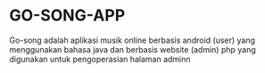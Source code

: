 # GO-SONG-APP
Go-song adalah aplikasi musik online berbasis android (user) yang menggunakan bahasa java dan berbasis website (admin) php yang digunakan untuk pengoperasian halaman adminn
